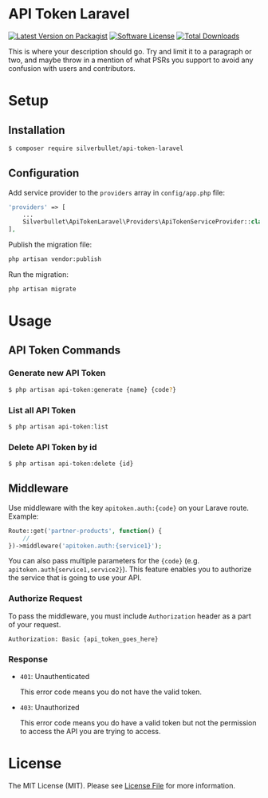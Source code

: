 # API Token Laravel

[![Latest Version on Packagist][ico-version]][link-packagist]
[![Software License][ico-license]](LICENSE)
[![Total Downloads][ico-downloads]][link-downloads]

This is where your description should go. Try and limit it to a paragraph or two, and maybe throw in a mention of what
PSRs you support to avoid any confusion with users and contributors.

# Setup

## Installation

``` bash
$ composer require silverbullet/api-token-laravel
```

## Configuration

Add service provider to the `providers` array in `config/app.php` file:
``` php
'providers' => [
    ...
    Silverbullet\ApiTokenLaravel\Providers\ApiTokenServiceProvider::class
],
```

Publish the migration file:
``` bash
php artisan vendor:publish
```

Run the migration:
``` bash
php artisan migrate
```

# Usage

## API Token Commands

### Generate new API Token
``` bash
$ php artisan api-token:generate {name} {code?}
```

### List all API Token
``` bash
$ php artisan api-token:list
```

### Delete API Token by id
``` bash
$ php artisan api-token:delete {id}
```

## Middleware
Use middleware with the key `apitoken.auth:{code}` on your Larave route. Example:
``` php
Route::get('partner-products', function() {
    //
})->middleware('apitoken.auth:{service1}');
```

You can also pass multiple parameters for the `{code}` (e.g. `apitoken.auth{service1,service2}`). This feature enables you to authorize the service that is going to use your API.

### Authorize Request
To pass the middleware, you must include `Authorization` header as a part of your request.
```
Authorization: Basic {api_token_goes_here}
```

### Response
- `401`: Unauthenticated 
    
    This error code means you do not have the valid token.

- `403`: Unauthorized

    This error code means you do have a valid token but not the permission to access the API you are trying to access.


# License

The MIT License (MIT). Please see [License File](LICENSE) for more information.

[ico-version]: https://img.shields.io/packagist/v/silverbullet/api-token-laravel.svg?style=flat-square
[ico-license]: https://img.shields.io/badge/license-MIT-brightgreen.svg?style=flat-square
[ico-downloads]: https://img.shields.io/packagist/dt/silverbullet/api-token-laravel.svg?style=flat-square

[link-packagist]: https://packagist.org/packages/silverbullet/api-token-laravel
[link-downloads]: https://packagist.org/packages/silverbullet/api-token-laravel